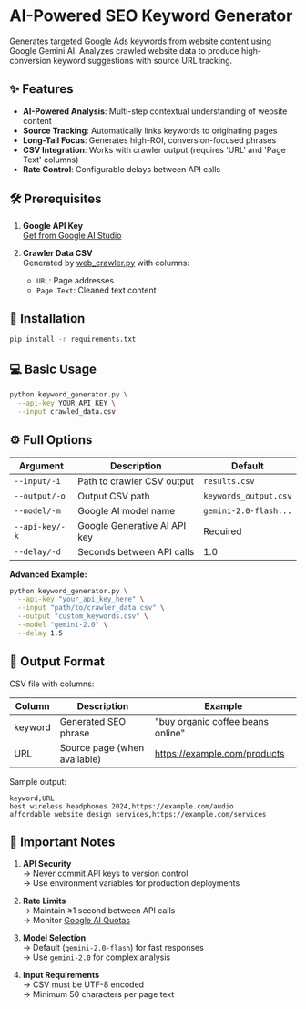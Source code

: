 # AI-Powered SEO Keyword Generator

Generates targeted Google Ads keywords from website content using Google Gemini AI. Analyzes crawled website data to produce high-conversion keyword suggestions with source URL tracking.

## ✨ Features

- **AI-Powered Analysis**: Multi-step contextual understanding of website content
- **Source Tracking**: Automatically links keywords to originating pages
- **Long-Tail Focus**: Generates high-ROI, conversion-focused phrases
- **CSV Integration**: Works with crawler output (requires 'URL' and 'Page Text' columns)
- **Rate Control**: Configurable delays between API calls

## 🛠 Prerequisites

1. **Google API Key**  
   [Get from Google AI Studio](https://ai.google.dev/)
   
2. **Crawler Data CSV**  
   Generated by [web_crawler.py](web_crawler.py) with columns:
   - `URL`: Page addresses
   - `Page Text`: Cleaned text content

## 🚀 Installation

```bash
pip install -r requirements.txt
```

## 💻 Basic Usage

```bash
python keyword_generator.py \
  --api-key YOUR_API_KEY \
  --input crawled_data.csv
```

## ⚙️ Full Options

| Argument       | Description                                  | Default                  |
|----------------|----------------------------------------------|--------------------------|
| `--input/-i`   | Path to crawler CSV output                   | `results.csv`            |
| `--output/-o`  | Output CSV path                              | `keywords_output.csv`    |
| `--model/-m`   | Google AI model name                         | `gemini-2.0-flash...`    |
| `--api-key/-k` | Google Generative AI API key                 | Required                 |
| `--delay/-d`   | Seconds between API calls                    | 1.0                      |

**Advanced Example:**
```bash
python keyword_generator.py \
  --api-key "your_api_key_here" \
  --input "path/to/crawler_data.csv" \
  --output "custom_keywords.csv" \
  --model "gemini-2.0" \
  --delay 1.5
```

## 📂 Output Format

CSV file with columns:

| Column   | Description                          | Example                              |
|----------|--------------------------------------|--------------------------------------|
| keyword  | Generated SEO phrase                 | "buy organic coffee beans online"    |
| URL      | Source page (when available)         | https://example.com/products         |

Sample output:
```csv
keyword,URL
best wireless headphones 2024,https://example.com/audio
affordable website design services,https://example.com/services
```

## 🔐 Important Notes

1. **API Security**  
   → Never commit API keys to version control  
   → Use environment variables for production deployments

2. **Rate Limits**  
   → Maintain ≥1 second between API calls  
   → Monitor [Google AI Quotas](https://ai.google.dev/pricing)

3. **Model Selection**  
   → Default (`gemini-2.0-flash`) for fast responses  
   → Use `gemini-2.0` for complex analysis

4. **Input Requirements**  
   → CSV must be UTF-8 encoded  
   → Minimum 50 characters per page text  

